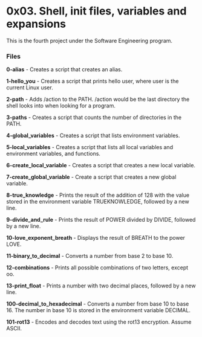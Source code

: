 # 0x03. Shell, init files, variables and expansions
This is the fourth project under the Software Engineering program.

### Files

**0-alias** - Creates a script that creates an alias.

**1-hello_you** - Creates a script that prints hello user, where user is the current Linux user.

**2-path** - Adds /action to the PATH. /action would be the last directory the shell looks into when looking for a program.

**3-paths** - Creates a script that counts the number of directories in the PATH.

**4-global_variables** - Creates a script that lists environment variables.

**5-local_variables** - Creates a script that lists all local variables and environment variables, and functions.

**6-create_local_variable** - Creates a script that creates a new local variable.

**7-create_global_variable** - Create a script that creates a new global variable.

**8-true_knowledge** - Prints the result of the addition of 128 with the value stored in the environment variable TRUEKNOWLEDGE, followed by a new line.

**9-divide_and_rule** - Prints the result of POWER divided by DIVIDE, followed by a new line.

**10-love_exponent_breath** - Displays the result of BREATH to the power LOVE.

**11-binary_to_decimal** - Converts a number from base 2 to base 10.

**12-combinations** -  Prints all possible combinations of two letters, except oo.

**13-print_float** -  Prints a number with two decimal places, followed by a new line.

**100-decimal_to_hexadecimal** - Converts a number from base 10 to base 16. The number in base 10 is stored in the environment variable DECIMAL.

**101-rot13** - Encodes and decodes text using the rot13 encryption. Assume ASCII. 
